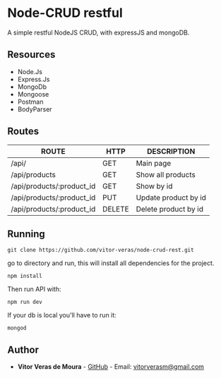 # Node-CRUD restful
A simple restful NodeJS CRUD, with expressJS and mongoDB.

## Resources

- Node.Js
- Express.Js
- MongoDb
- Mongoose
- Postman
- BodyParser

## Routes

|          ROUTE            |       HTTP        |      DESCRIPTION      | 
| ------------------------- | ----------------- | --------------------- | 
| /api/                     |       GET         | Main page             | 
| /api/products             |       GET         | Show all products     | 
| /api/products/:product_id |       GET         | Show by id            | 
| /api/products/:product_id |       PUT         | Update product by id  |    
| /api/products/:product_id |       DELETE      | Delete product by id  |

## Running

```
git clone https://github.com/vitor-veras/node-crud-rest.git
```
 go to directory and run, this will install all dependencies for the project.
```
npm install
```
Then run API with:
```
npm run dev
```

If your db is local you'll have to run it:
```
mongod
```


## Author

* **Vitor Veras de Moura** - [GitHub](https://github.com/vitor-veras) - Email: vitorverasm@gmail.com
